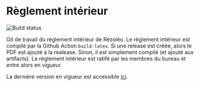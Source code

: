 Règlement intérieur
===================

![Build status](https://github.com/rezoleo/reglement_interieur/actions/workflows/build-latex.yml/badge.svg)

Git de travail du règlement intérieur de Rézoléo.
Le règlement intérieur est compilé par la Github Action `build-latex`. Si une release est créée, alors le PDF est ajouté à la realease. Sinon, il est simplement compilé (et ajouté aux artifacts).
Le règlement intérieur est ratifé par les membres du bureau et entre alors en vigueur.

La dernière version en vigueur est accessible [ici](https://ri.rezoleo.fr/).
